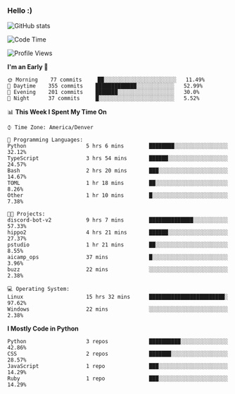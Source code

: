 ### Hello :)

![GitHub stats](https://github-readme-stats.vercel.app/api?username=neverabsolute&count_private=true&include_all_commits=true&bg_color=0D1117&text_color=F3F3F3&title_color=E1E1E1)

<!--START_SECTION:waka-->
![Code Time](http://img.shields.io/badge/Code%20Time-592%20hrs%2021%20mins-blue)

![Profile Views](http://img.shields.io/badge/Profile%20Views-1-blue)

**I'm an Early 🐤** 

```text
🌞 Morning    77 commits     ██░░░░░░░░░░░░░░░░░░░░░░░   11.49% 
🌆 Daytime    355 commits    █████████████░░░░░░░░░░░░   52.99% 
🌃 Evening    201 commits    ███████░░░░░░░░░░░░░░░░░░   30.0% 
🌙 Night      37 commits     █░░░░░░░░░░░░░░░░░░░░░░░░   5.52%

```


📊 **This Week I Spent My Time On** 

```text
⌚︎ Time Zone: America/Denver

💬 Programming Languages: 
Python                   5 hrs 6 mins        ████████░░░░░░░░░░░░░░░░░   32.12% 
TypeScript               3 hrs 54 mins       ██████░░░░░░░░░░░░░░░░░░░   24.57% 
Bash                     2 hrs 20 mins       ███░░░░░░░░░░░░░░░░░░░░░░   14.67% 
TOML                     1 hr 18 mins        ██░░░░░░░░░░░░░░░░░░░░░░░   8.26% 
Other                    1 hr 10 mins        █░░░░░░░░░░░░░░░░░░░░░░░░   7.38%

🐱‍💻 Projects: 
discord-bot-v2           9 hrs 7 mins        ██████████████░░░░░░░░░░░   57.33% 
hippo2                   4 hrs 21 mins       ██████░░░░░░░░░░░░░░░░░░░   27.37% 
pstudio                  1 hr 21 mins        ██░░░░░░░░░░░░░░░░░░░░░░░   8.55% 
aicamp_ops               37 mins             █░░░░░░░░░░░░░░░░░░░░░░░░   3.96% 
buzz                     22 mins             ░░░░░░░░░░░░░░░░░░░░░░░░░   2.38%

💻 Operating System: 
Linux                    15 hrs 32 mins      ████████████████████████░   97.62% 
Windows                  22 mins             ░░░░░░░░░░░░░░░░░░░░░░░░░   2.38%

```

**I Mostly Code in Python** 

```text
Python                   3 repos             ██████████░░░░░░░░░░░░░░░   42.86% 
CSS                      2 repos             ███████░░░░░░░░░░░░░░░░░░   28.57% 
JavaScript               1 repo              ███░░░░░░░░░░░░░░░░░░░░░░   14.29% 
Ruby                     1 repo              ███░░░░░░░░░░░░░░░░░░░░░░   14.29%

```



<!--END_SECTION:waka-->
